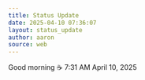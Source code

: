 ```yaml
---
title: Status Update
date: 2025-04-10 07:36:07
layout: status_update
author: aaron
source: web
---
```

Good morning ☕️ 7:31 AM April 10, 2025
